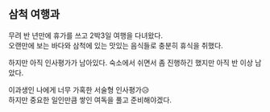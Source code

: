 ## 삼척 여행과 

무려 반 년만에 휴가를 쓰고 2박3일 여행을 다녀왔다.  
오랜만에 보는 바다와 삼척에 있는 맛있는 음식들로 충분히 휴식을 취했다.  

하지만 아직 인사평가가 남아있다.
숙소에서 쉬면서 좀 진행하긴 했지만 아직 반 이상 남았다.  

이과생인 나에게 너무 가혹한 서술형 인사평가😥  
하지만 중요한 일인만큼 쌓인 여독을 풀고 준비해야겠다.